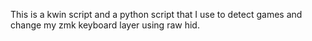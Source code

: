 This is a kwin script and a python script that I use to detect games and change my zmk keyboard layer using raw hid.
